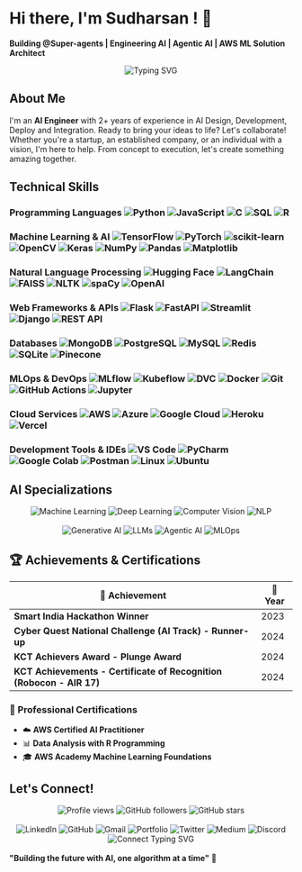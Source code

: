 # Hi there, I'm Sudharsan ! 👋

**Building @Super-agents | Engineering AI | Agentic AI | AWS ML Solution Architect**

<div align="center">
  <img src="https://readme-typing-svg.demolab.com?font=Fira+Code&pause=1000&color=36BCF7&center=true&vAlign=center&width=435&lines=AI+Engineering;Agentic+AI;Large+Language+Models;Computer+Vision;Deep+Learning;AWS+ML+Solution+Architect" alt="Typing SVG" />
</div>

## About Me

I'm an **AI Engineer** with 2+ years of experience in AI Design, Development, Deploy and Integration. Ready to bring your ideas to life? Let's collaborate! Whether you're
a startup, an established company, or an individual with a vision, I'm here to help. From concept to execution, let's create something
amazing together.

## Technical Skills

### Programming Languages <img src="https://komarev.com/ghpvc/?username=Sidreyas&label=Python&color=3776AB&style=flat" alt="Python" /> <img src="https://komarev.com/ghpvc/?username=Sidreyas&label=JavaScript&color=F7DF1E&style=flat" alt="JavaScript" /> <img src="https://komarev.com/ghpvc/?username=Sidreyas&label=C&color=00599C&style=flat" alt="C" /> <img src="https://komarev.com/ghpvc/?username=Sidreyas&label=SQL&color=4479A1&style=flat" alt="SQL" /> <img src="https://komarev.com/ghpvc/?username=Sidreyas&label=R&color=276DC3&style=flat" alt="R" />

### Machine Learning & AI <img src="https://komarev.com/ghpvc/?username=Sidreyas&label=TensorFlow&color=FF6F00&style=flat" alt="TensorFlow" /> <img src="https://komarev.com/ghpvc/?username=Sidreyas&label=PyTorch&color=EE4C2C&style=flat" alt="PyTorch" /> <img src="https://komarev.com/ghpvc/?username=Sidreyas&label=scikit-learn&color=F7931E&style=flat" alt="scikit-learn" /> <img src="https://komarev.com/ghpvc/?username=Sidreyas&label=OpenCV&color=27338e&style=flat" alt="OpenCV" /> <img src="https://komarev.com/ghpvc/?username=Sidreyas&label=Keras&color=D00000&style=flat" alt="Keras" /> <img src="https://komarev.com/ghpvc/?username=Sidreyas&label=NumPy&color=013243&style=flat" alt="NumPy" /> <img src="https://komarev.com/ghpvc/?username=Sidreyas&label=Pandas&color=150458&style=flat" alt="Pandas" /> <img src="https://komarev.com/ghpvc/?username=Sidreyas&label=Matplotlib&color=11557c&style=flat" alt="Matplotlib" />

### Natural Language Processing <img src="https://komarev.com/ghpvc/?username=Sidreyas&label=Hugging%20Face&color=FFD21E&style=flat" alt="Hugging Face" /> <img src="https://komarev.com/ghpvc/?username=Sidreyas&label=LangChain&color=1C3C3C&style=flat" alt="LangChain" /> <img src="https://komarev.com/ghpvc/?username=Sidreyas&label=FAISS&color=4285F4&style=flat" alt="FAISS" /> <img src="https://komarev.com/ghpvc/?username=Sidreyas&label=NLTK&color=3776AB&style=flat" alt="NLTK" /> <img src="https://komarev.com/ghpvc/?username=Sidreyas&label=spaCy&color=09A3D5&style=flat" alt="spaCy" /> <img src="https://komarev.com/ghpvc/?username=Sidreyas&label=OpenAI&color=412991&style=flat" alt="OpenAI" />

### Web Frameworks & APIs <img src="https://komarev.com/ghpvc/?username=Sidreyas&label=Flask&color=000000&style=flat" alt="Flask" /> <img src="https://komarev.com/ghpvc/?username=Sidreyas&label=FastAPI&color=009688&style=flat" alt="FastAPI" /> <img src="https://komarev.com/ghpvc/?username=Sidreyas&label=Streamlit&color=FF4B4B&style=flat" alt="Streamlit" /> <img src="https://komarev.com/ghpvc/?username=Sidreyas&label=Django&color=092E20&style=flat" alt="Django" /> <img src="https://komarev.com/ghpvc/?username=Sidreyas&label=REST%20API&color=FF6C37&style=flat" alt="REST API" />

### Databases <img src="https://komarev.com/ghpvc/?username=Sidreyas&label=MongoDB&color=4EA94B&style=flat" alt="MongoDB" /> <img src="https://komarev.com/ghpvc/?username=Sidreyas&label=PostgreSQL&color=316192&style=flat" alt="PostgreSQL" /> <img src="https://komarev.com/ghpvc/?username=Sidreyas&label=MySQL&color=4479A1&style=flat" alt="MySQL" /> <img src="https://komarev.com/ghpvc/?username=Sidreyas&label=Redis&color=DC382D&style=flat" alt="Redis" /> <img src="https://komarev.com/ghpvc/?username=Sidreyas&label=SQLite&color=003B57&style=flat" alt="SQLite" /> <img src="https://komarev.com/ghpvc/?username=Sidreyas&label=Pinecone&color=000000&style=flat" alt="Pinecone" />

### MLOps & DevOps <img src="https://komarev.com/ghpvc/?username=Sidreyas&label=MLflow&color=0194E2&style=flat" alt="MLflow" /> <img src="https://komarev.com/ghpvc/?username=Sidreyas&label=Kubeflow&color=326CE5&style=flat" alt="Kubeflow" /> <img src="https://komarev.com/ghpvc/?username=Sidreyas&label=DVC&color=945DD6&style=flat" alt="DVC" /> <img src="https://komarev.com/ghpvc/?username=Sidreyas&label=Docker&color=2496ED&style=flat" alt="Docker" /> <img src="https://komarev.com/ghpvc/?username=Sidreyas&label=Git&color=F05032&style=flat" alt="Git" /> <img src="https://komarev.com/ghpvc/?username=Sidreyas&label=GitHub%20Actions&color=2088FF&style=flat" alt="GitHub Actions" /> <img src="https://komarev.com/ghpvc/?username=Sidreyas&label=Jupyter&color=F37626&style=flat" alt="Jupyter" />

### Cloud Services <img src="https://komarev.com/ghpvc/?username=Sidreyas&label=AWS&color=FF9900&style=flat" alt="AWS" /> <img src="https://komarev.com/ghpvc/?username=Sidreyas&label=Azure&color=0078D4&style=flat" alt="Azure" /> <img src="https://komarev.com/ghpvc/?username=Sidreyas&label=Google%20Cloud&color=4285F4&style=flat" alt="Google Cloud" /> <img src="https://komarev.com/ghpvc/?username=Sidreyas&label=Heroku&color=430098&style=flat" alt="Heroku" /> <img src="https://komarev.com/ghpvc/?username=Sidreyas&label=Vercel&color=000000&style=flat" alt="Vercel" />

### Development Tools & IDEs <img src="https://komarev.com/ghpvc/?username=Sidreyas&label=VS%20Code&color=007ACC&style=flat" alt="VS Code" /> <img src="https://komarev.com/ghpvc/?username=Sidreyas&label=PyCharm&color=000000&style=flat" alt="PyCharm" /> <img src="https://komarev.com/ghpvc/?username=Sidreyas&label=Google%20Colab&color=F9AB00&style=flat" alt="Google Colab" /> <img src="https://komarev.com/ghpvc/?username=Sidreyas&label=Postman&color=FF6C37&style=flat" alt="Postman" /> <img src="https://komarev.com/ghpvc/?username=Sidreyas&label=Linux&color=FCC624&style=flat" alt="Linux" /> <img src="https://komarev.com/ghpvc/?username=Sidreyas&label=Ubuntu&color=E95420&style=flat" alt="Ubuntu" />

## AI Specializations

<div align="center">
  <img src="https://komarev.com/ghpvc/?username=Sidreyas&label=Machine%20Learning&color=FF6B6B&style=flat" alt="Machine Learning" />
  <img src="https://komarev.com/ghpvc/?username=Sidreyas&label=Deep%20Learning&color=4ECDC4&style=flat" alt="Deep Learning" />
  <img src="https://komarev.com/ghpvc/?username=Sidreyas&label=Computer%20Vision&color=45B7D1&style=flat" alt="Computer Vision" />
  <img src="https://komarev.com/ghpvc/?username=Sidreyas&label=NLP&color=FFA07A&style=flat" alt="NLP" />
  <br><br>
  <img src="https://komarev.com/ghpvc/?username=Sidreyas&label=Generative%20AI&color=9B59B6&style=flat" alt="Generative AI" />
  <img src="https://komarev.com/ghpvc/?username=Sidreyas&label=LLMs&color=2ECC71&style=flat" alt="LLMs" />
  <img src="https://komarev.com/ghpvc/?username=Sidreyas&label=Agentic%20AI&color=E67E22&style=flat" alt="Agentic AI" />
  <img src="https://komarev.com/ghpvc/?username=Sidreyas&label=MLOps&color=34495E&style=flat" alt="MLOps" />
</div>

## 🏆 Achievements & Certifications

<div align="center">
  
| 🏅 Achievement | 📅 Year |
|----------------|----------|
| **Smart India Hackathon Winner** | 2023 |
| **Cyber Quest National Challenge (AI Track) - Runner-up** | 2024 |
| **KCT Achievers Award - Plunge Award** | 2024 |
| **KCT Achievements - Certificate of Recognition (Robocon - AIR 17)** | 2024 |

</div>

### 📜 Professional Certifications
- ☁️ **AWS Certified AI Practitioner**
- 📊 **Data Analysis with R Programming**
- 🎓 **AWS Academy Machine Learning Foundations**

## Let's Connect!

<div align="center">
  <img src="https://komarev.com/ghpvc/?username=Sidreyas&label=Profile%20views&color=0e75b6&style=flat" alt="Profile views" />
  <img src="https://img.shields.io/github/followers/Sidreyas?label=Followers&style=flat&color=blue" alt="GitHub followers" />
  <img src="https://img.shields.io/github/stars/Sidreyas?label=Stars&style=flat&color=yellow" alt="GitHub stars" />
  <br><br>
</div>

<div align="center">
  
<img src="https://komarev.com/ghpvc/?username=Sidreyas&label=LinkedIn&color=0077B5&style=flat" alt="LinkedIn" />
<img src="https://komarev.com/ghpvc/?username=Sidreyas&label=GitHub&color=100000&style=flat" alt="GitHub" />
<img src="https://komarev.com/ghpvc/?username=Sidreyas&label=Gmail&color=D14836&style=flat" alt="Gmail" />
<img src="https://komarev.com/ghpvc/?username=Sidreyas&label=Portfolio&color=FF5722&style=flat" alt="Portfolio" />
<img src="https://komarev.com/ghpvc/?username=Sidreyas&label=Twitter&color=1DA1F2&style=flat" alt="Twitter" />
<img src="https://komarev.com/ghpvc/?username=Sidreyas&label=Medium&color=12100E&style=flat" alt="Medium" />
<img src="https://komarev.com/ghpvc/?username=Sidreyas&label=Discord&color=7289DA&style=flat" alt="Discord" />

</div>

<div align="center">
  <img src="https://readme-typing-svg.demolab.com?font=Fira+Code&pause=1000&color=36BCF7&center=true&vAlign=center&width=600&lines=Let's+collaborate+on+exciting+AI+projects!;Always+learning+and+building+innovative+solutions;Open+to+discussing+AI%2C+ML%2C+and+emerging+technologies" alt="Connect Typing SVG" />
</div>

<br>
  <b>"Building the future with AI, one algorithm at a time"</b> 🚀
  <br
---
